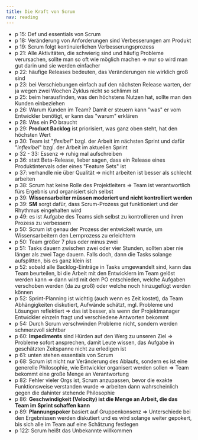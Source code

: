 ```yaml
---
title: Die Kraft von Scrum
nav: reading
---
```


- p 15: Def und essentials von Scrum
- p 18: Veränderung von Anforderungen sind Verbesserungen am Produkt
- p 19: Scrum folgt kontinuierlichen Verbesserungsprozess
- p 21: Alle Aktivitäten, die schwierig sind und häufig Probleme verursachen, sollte man so oft wie möglich machen => nur so wird man gut darin und sie werden einfacher
- p 22: häufige Releases bedeuten, das Veränderungen nie wirklich groß sind
- p 23: bei Verschiebungen einfach auf den nächsten Release warten, der ja wegen zwei Wochen Zyklus nicht so schlimm ist
- p 25: beim herausfinden, was den höchstens Nutzen hat, sollte man den Kunden einbeziehen
- p 26: Warum Kunden im Team? Damit er steuern kann "was" er vom Entwickler benötigt, er kann das "warum" erklären
- p 28: Was ein PO braucht
- p 29: **Product Backlog** ist priorisiert, was ganz oben steht, hat den höchsten Wert
- p 30: Team ist "*flexibel*" bzgl. der Arbeit im nächsten Sprint und dafür "*inflexibel*" bzgl. der Arbeit im aktuellen Sprint
- p 32 - 33: Essenz => ruhig mal aufschreiben
- p 36: statt Beta-Release, lieber sagen, dass ein Release eines Produktintervals oder eines "Feature Sets" ist
- p 37: verhandle nie über Qualität => nicht arbeiten ist besser als schlecht arbeiten
- p 38: Scrum hat keine Rolle des Projektleiters => Team ist verantwortlich fürs Ergebnis und organisiert sich selbst
- p 39: **Wissensarbeiter müssen moderiert und nicht kontrolliert werden**
- p 39: **SM** sorgt dafür, dass Scrum-Prozess gut funktioniert und der Rhythmus eingehalten wird
- p 49: es ist Aufgabe des Teams sich selbst zu kontrollieren und ihren Prozess zu verbessern
- p 50: Scrum ist genau der Prozess der entwickelt wurde, um Wissensarbeitern den Lernprozess zu erleichtern
- p 50: Team größer 7 plus oder minus zwei
- p 51: Tasks dauern zwischen zwei oder vier Stunden, sollten aber nie länger als zwei Tage dauern. Falls doch, dann die Tasks solange aufsplitten, bis es ganz klein ist
- p 52: sobald alle Backlog-Einträge in Tasks umgewandelt sind, kann das Team beurteilen, bi die Arbeit mit den Entwicklern im Team gelöst werden kann => dann wird mit dem PO entschieden, welche Aufgaben verschoben werden (da zu groß) oder welche noch hinzugefügt werden können
- p 52: Sprint-Planning ist wichtig (auch wenn es Zeit kostet), da Team Abhängigkeiten diskutiert, Aufwände schätzt, mgl. Probleme und Lösungen reflektiert => das ist besser, als wenn der Projektmanager Entwickler einzeln fragt und verschiedene Antworten bekommt
- p 54: Durch Scrum verschwinden Probleme nicht, sondern werden schmerzvoll sichtbar
- p 60: **Impediments** sind Hürden auf den Werg zu unseren Ziel => Probleme sofort ansprechen, damit Leute wissen, das Aufgabe in geschätzten Zeitspanne nicht zu erledigen ist
- p 61: unten stehen essentials von Scrum
- p 68: Scrum ist nicht nur Veränderung des Ablaufs, sondern es ist eine generelle Philosophie, wie Entwickler organisert werden sollen => Team bekommt eine große Menge an Verantwortung
- p 82: Fehler vieler Orgs ist, Scrum anzupassen, bevor die exakte Funktionsweise verstanden wurde => arbeiten dann wahrscheinlich gegen die dahinter stehende Philosophie
- p 86: **Geschwindigkeit (Velocity) ist die Menge an Arbeit, die das Team im Sprint schaffen kann**
- p 89: **Plannungspoker** basiert auf Gruppenkonsenz => Unterschiede bei den Ergebnissen werden diskutiert und es wird solange weiter gepokert, bis sich alle im Team auf eine Schätzung festlegen
- p 122: Scrum heißt das Unbekannte willkommen

